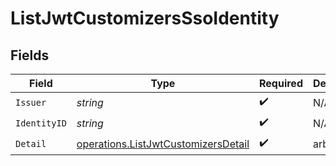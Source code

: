 # ListJwtCustomizersSsoIdentity


## Fields

| Field                                                                                      | Type                                                                                       | Required                                                                                   | Description                                                                                |
| ------------------------------------------------------------------------------------------ | ------------------------------------------------------------------------------------------ | ------------------------------------------------------------------------------------------ | ------------------------------------------------------------------------------------------ |
| `Issuer`                                                                                   | *string*                                                                                   | :heavy_check_mark:                                                                         | N/A                                                                                        |
| `IdentityID`                                                                               | *string*                                                                                   | :heavy_check_mark:                                                                         | N/A                                                                                        |
| `Detail`                                                                                   | [operations.ListJwtCustomizersDetail](../../models/operations/listjwtcustomizersdetail.md) | :heavy_check_mark:                                                                         | arbitrary                                                                                  |